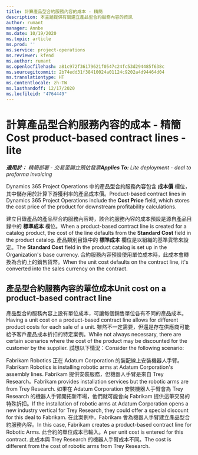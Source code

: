 ```yaml
---
title: 計算產品型合約服務內容的成本 - 精簡
description: 本主題提供有關建立產品型合約服務內容的資訊
author: rumant
manager: Annbe
ms.date: 10/19/2020
ms.topic: article
ms.prod: ''
ms.service: project-operations
ms.reviewer: kfend
ms.author: rumant
ms.openlocfilehash: a81c972f36179621f0547c24fc53d294485f638c
ms.sourcegitcommit: 2b74edd31f38410024a01124c9202a4d94464d04
ms.translationtype: HT
ms.contentlocale: zh-TW
ms.lasthandoff: 12/17/2020
ms.locfileid: "4764449"
---
```

# <a name="cost-product-based-contract-lines---lite"></a><span data-ttu-id="9a9a1-103">計算產品型合約服務內容的成本 - 精簡</span><span class="sxs-lookup"><span data-stu-id="9a9a1-103">Cost product-based contract lines - lite</span></span>

<span data-ttu-id="9a9a1-104">_**適用於：** 精簡部署 - 交易至開立預估發票_</span><span class="sxs-lookup"><span data-stu-id="9a9a1-104">_**Applies To:** Lite deployment - deal to proforma invoicing_</span></span>


<span data-ttu-id="9a9a1-105">Dynamics 365 Project Operations 中的產品型合約服務內容包含 **成本價** 欄位，其中儲存用於計算下游獲利率的產品成本價。</span><span class="sxs-lookup"><span data-stu-id="9a9a1-105">Product-based contract lines in Dynamics 365 Project Operations include the **Cost Price** field, which stores the cost price of the product for downstream profitability calculations.</span></span>

<span data-ttu-id="9a9a1-106">建立目錄產品的產品型合約服務內容時，該合約服務內容的成本預設是源自產品目錄中的 **標準成本** 欄位。</span><span class="sxs-lookup"><span data-stu-id="9a9a1-106">When a product-based contract line is created for a catalog product, the cost of the line defaults from the **Standard Cost** field in the product catalog.</span></span> <span data-ttu-id="9a9a1-107">產品類別目錄中的 **標準成本** 欄位是以組織的基準貨幣來設定。</span><span class="sxs-lookup"><span data-stu-id="9a9a1-107">The **Standard Cost** field in the product catalog is set up in the Organization's base currency.</span></span> <span data-ttu-id="9a9a1-108">合約服務內容預設使用單位成本時，此成本會轉換為合約上的銷售貨幣。</span><span class="sxs-lookup"><span data-stu-id="9a9a1-108">When the unit cost defaults on the contract line, it's converted into the sales currency on the contract.</span></span>

## <a name="unit-cost-on-a-product-based-contract-line"></a><span data-ttu-id="9a9a1-109">產品型合約服務內容的單位成本</span><span class="sxs-lookup"><span data-stu-id="9a9a1-109">Unit cost on a product-based contract line</span></span>

<span data-ttu-id="9a9a1-110">產品型合約服務內容上設有單位成本，可讓每個銷售單位各有不同的產品成本。</span><span class="sxs-lookup"><span data-stu-id="9a9a1-110">Having a unit cost on a product-based contract line allows for different product costs for each sale of a unit.</span></span> <span data-ttu-id="9a9a1-111">雖然不一定需要，但還是存在供應商可能給予客戶產品成本折扣的特定案例。</span><span class="sxs-lookup"><span data-stu-id="9a9a1-111">While not always necessary, there are certain scenarios where the cost of the product may be discounted for the customer by the supplier.</span></span> <span data-ttu-id="9a9a1-112">試想以下情況：</span><span class="sxs-lookup"><span data-stu-id="9a9a1-112">Consider the following scenario:</span></span>

<span data-ttu-id="9a9a1-113">Fabrikam Robotics 正在 Adatum Corporation 的裝配線上安裝機器人手臂。</span><span class="sxs-lookup"><span data-stu-id="9a9a1-113">Fabrikam Robotics is installing robotic arms at Adatum Corporation's assembly lines.</span></span> <span data-ttu-id="9a9a1-114">Fabrikam 提供安裝服務，但機器人手臂是來自 Trey Research。</span><span class="sxs-lookup"><span data-stu-id="9a9a1-114">Fabrikam provides installation services but the robotic arms are from Trey Research.</span></span> <span data-ttu-id="9a9a1-115">如果在 Adatum Corporation 安裝機器人手臂會為 Trey Research 的機器人手臂開拓新市場，他們就可能會向 Fabrikam 提供這筆交易的特殊折扣。</span><span class="sxs-lookup"><span data-stu-id="9a9a1-115">If the installation of robotic arms at Adatum Corporation opens a new industry vertical for Trey Research, they could offer a special discount for this deal to Fabrikam.</span></span> <span data-ttu-id="9a9a1-116">在此案例中，Fabrikam 會為機器人手臂建立產品型合約服務內容。</span><span class="sxs-lookup"><span data-stu-id="9a9a1-116">In this case, Fabrikam creates a product-based contract line for Robotic Arms.</span></span> <span data-ttu-id="9a9a1-117">此合約的單位成本已輸入。</span><span class="sxs-lookup"><span data-stu-id="9a9a1-117">A per unit cost is entered for this contract.</span></span> <span data-ttu-id="9a9a1-118">此成本與 Trey Research 的機器人手臂成本不同。</span><span class="sxs-lookup"><span data-stu-id="9a9a1-118">The cost is different from the cost of robotic arms from Trey Research.</span></span>

